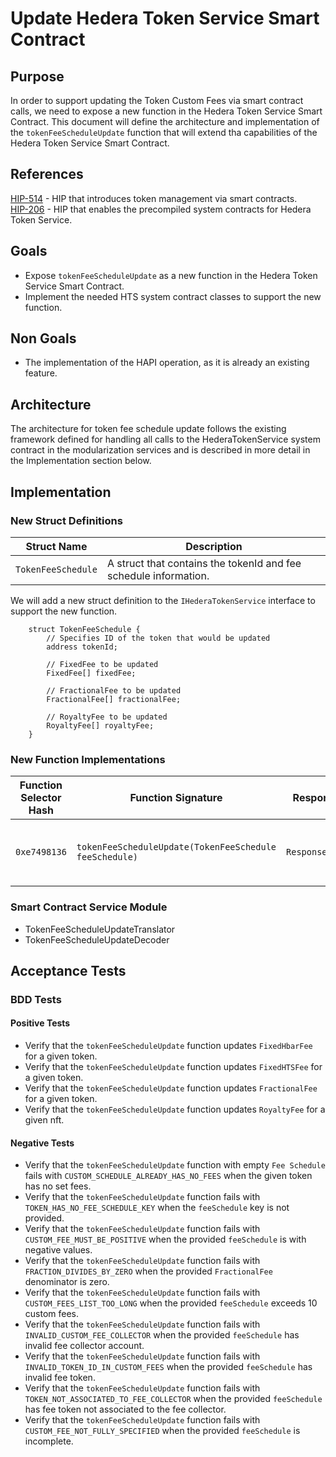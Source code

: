 # Update Hedera Token Service Smart Contract

## Purpose

In order to support updating the Token Custom Fees via smart contract calls, we need to expose a new function in the Hedera Token Service Smart Contract. This document will define the architecture and implementation of the `tokenFeeScheduleUpdate` function that will extend tha capabilities of the Hedera Token Service Smart Contract.

## References

[HIP-514](https://hips.hedera.com/hip/hip-514) - HIP that introduces token management via smart contracts.\
[HIP-206](https://hips.hedera.com/hip/hip-206) - HIP that enables the precompiled system contracts for Hedera Token Service.

## Goals

- Expose `tokenFeeScheduleUpdate` as a new function in the Hedera Token Service Smart Contract.
- Implement the needed HTS system contract classes to support the new function.

## Non Goals

- The implementation of the HAPI operation, as it is already an existing feature.

## Architecture

The architecture for token fee schedule update follows the existing framework defined for handling all calls to the HederaTokenService system contract in the modularization services and is described in more detail in the Implementation section below.

## Implementation

### New Struct Definitions

| Struct Name          | Description                                                      |
|----------------------|------------------------------------------------------------------|
| `TokenFeeSchedule`   | A struct that contains the tokenId and fee schedule information. |

We will add a new struct definition to the `IHederaTokenService` interface to support the new function.

```solidity
    struct TokenFeeSchedule {
        // Specifies ID of the token that would be updated
        address tokenId;

        // FixedFee to be updated
        FixedFee[] fixedFee;

        // FractionalFee to be updated
        FractionalFee[] fractionalFee;

        // RoyaltyFee to be updated
        RoyaltyFee[] royaltyFee;
    }
```


### New Function Implementations

| Function Selector Hash  | Function Signature                                     | Response                 |                                                                                                      | 
|-------------------------|--------------------------------------------------------|--------------------------|------------------------------------------------------------------------------------------------------|
| `0xe7498136`             | `tokenFeeScheduleUpdate(TokenFeeSchedule feeSchedule)` | `ResponseCode`           | The response code from the call                                                                      |


### Smart Contract Service Module

- TokenFeeScheduleUpdateTranslator
- TokenFeeScheduleUpdateDecoder

## Acceptance Tests

### BDD Tests

#### Positive Tests

- Verify that the `tokenFeeScheduleUpdate` function updates `FixedHbarFee` for a given token.
- Verify that the `tokenFeeScheduleUpdate` function updates `FixedHTSFee` for a given token.
- Verify that the `tokenFeeScheduleUpdate` function updates `FractionalFee` for a given token.
- Verify that the `tokenFeeScheduleUpdate` function updates `RoyaltyFee` for a given nft.

#### Negative Tests

- Verify that the `tokenFeeScheduleUpdate` function with empty `Fee Schedule` fails with `CUSTOM_SCHEDULE_ALREADY_HAS_NO_FEES` when the given token has no set fees.
- Verify that the `tokenFeeScheduleUpdate` function fails with `TOKEN_HAS_NO_FEE_SCHEDULE_KEY` when the `feeSchedule` key is not provided.
- Verify that the `tokenFeeScheduleUpdate` function fails with `CUSTOM_FEE_MUST_BE_POSITIVE` when the provided `feeSchedule` is with negative values.
- Verify that the `tokenFeeScheduleUpdate` function fails with `FRACTION_DIVIDES_BY_ZERO` when the provided `FractionalFee` denominator is zero.
- Verify that the `tokenFeeScheduleUpdate` function fails with `CUSTOM_FEES_LIST_TOO_LONG` when the provided `feeSchedule` exceeds 10 custom fees.
- Verify that the `tokenFeeScheduleUpdate` function fails with `INVALID_CUSTOM_FEE_COLLECTOR` when the provided `feeSchedule` has invalid fee collector account.
- Verify that the `tokenFeeScheduleUpdate` function fails with `INVALID_TOKEN_ID_IN_CUSTOM_FEES` when the provided `feeSchedule` has invalid fee token.
- Verify that the `tokenFeeScheduleUpdate` function fails with `TOKEN_NOT_ASSOCIATED_TO_FEE_COLLECTOR` when the provided `feeSchedule` has fee token not associated to the fee collector.
- Verify that the `tokenFeeScheduleUpdate` function fails with `CUSTOM_FEE_NOT_FULLY_SPECIFIED` when the provided `feeSchedule` is incomplete.

